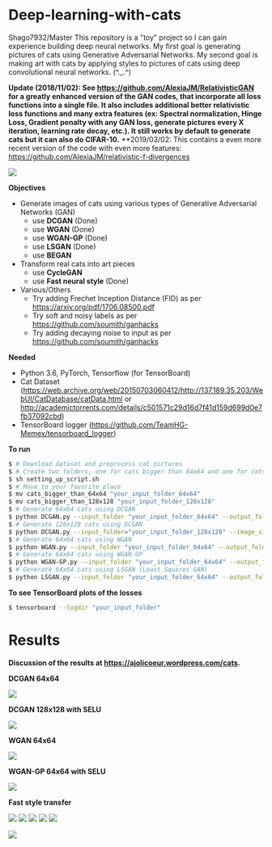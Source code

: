# Deep-learning-with-cats
Shago7932/Master
This repository is a "toy" project so I can gain experience building deep neural networks. My first goal is generating pictures of cats using Generative Adversarial Networks. My second goal is making art with cats by applying styles to pictures of cats using deep convolutional neural networks. (^._.^)

**Update (2018/11/02): See https://github.com/AlexiaJM/RelativisticGAN for a greatly enhanced version of the GAN codes, that incorporate all loss functions into a single file. It also includes additional better relativistic loss functions and many extra features (ex: Spectral normalization, Hinge Loss, Gradient penalty with any GAN loss, generate pictures every X iteration, learning rate decay, etc.). It still works by default to generate cats but it can also do CIFAR-10.**
**2019/03/02: This contains a even more recent version of the code with even more features: https://github.com/AlexiaJM/relativistic-f-divergences


![](/images/DCGAN_220epochs.gif)

**Objectives**
* Generate images of cats using various types of Generative Adversarial Networks (GAN)
  * use **DCGAN** (Done)
  * use **WGAN** (Done)
  * use **WGAN-GP** (Done)
  * use **LSGAN** (Done)
  * use **BEGAN**
* Transform real cats into art pieces 
  * use **CycleGAN**
  * use **Fast neural style** (Done)
* Various/Others
  * Try adding Frechet Inception Distance (FID) as per https://arxiv.org/pdf/1706.08500.pdf
  * Try soft and noisy labels as per https://github.com/soumith/ganhacks
  * Try adding decaying noise to input as per https://github.com/soumith/ganhacks
  
**Needed**

* Python 3.6, PyTorch, Tensorflow (for TensorBoard)
* Cat Dataset (https://web.archive.org/web/20150703060412/http://137.189.35.203/WebUI/CatDatabase/catData.html or http://academictorrents.com/details/c501571c29d16d7f41d159d699d0e7fb37092cbd)
* TensorBoard logger (https://github.com/TeamHG-Memex/tensorboard_logger)

**To run**
```bash
$ # Download dataset and preprocess cat pictures 
$ # Create two folders, one for cats bigger than 64x64 and one for cats bigger than 128x128
$ sh setting_up_script.sh
$ # Move to your favorite place
$ mv cats_bigger_than_64x64 "your_input_folder_64x64"
$ mv cats_bigger_than_128x128 "your_input_folder_128x128"
$ # Generate 64x64 cats using DCGAN
$ python DCGAN.py --input_folder "your_input_folder_64x64" --output_folder "your_output_folder"
$ # Generate 128x128 cats using DCGAN
$ python DCGAN.py --input_folder="your_input_folder_128x128" --image_size 128 --G_h_size 64 --D_h_size 64 --SELU True
$ # Generate 64x64 cats using WGAN
$ python WGAN.py --input_folder "your_input_folder_64x64" --output_folder "your_output_folder"
$ # Generate 64x64 cats using WGAN-GP
$ python WGAN-GP.py --input_folder "your_input_folder_64x64" --output_folder "your_output_folder" --SELU True
$ # Generate 64x64 cats using LSGAN (Least Squares GAN)
$ python LSGAN.py --input_folder "your_input_folder_64x64" --output_folder "your_output_folder"
```

**To see TensorBoard plots of the losses**
```bash
$ tensorboard --logdir "your_input_folder"
```

# Results

**Discussion of the results at https://ajolicoeur.wordpress.com/cats.**

**DCGAN 64x64**

![](/images/DCGAN_209epoch.png)

**DCGAN 128x128 with SELU**

![](/images/DCGAN_SELU_128x128_epoch605.png)

**WGAN 64x64**

![](/images/WGAN_1408epoch.png)

**WGAN-GP 64x64 with SELU**

![](/images/WGAN_GP_iter15195.png)

**Fast style transfer**

![](/images/cat_style1.jpg)
![](/images/cat_style2.jpg)
![](/images/cat_style3.jpg)
![](/images/cat_style4.jpg)
![](/images/cat_style5.jpg)

![](/images/true_art.jpg)
